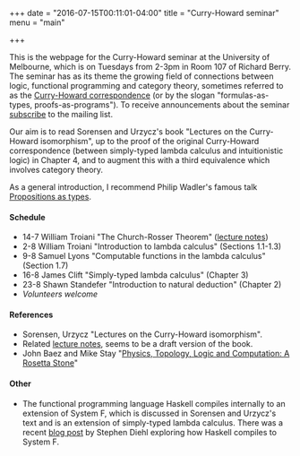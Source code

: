 +++
date = "2016-07-15T00:11:01-04:00"
title = "Curry-Howard seminar"
menu = "main"

+++

This is the webpage for the Curry-Howard seminar at the University of Melbourne, which is on Tuesdays from 2-3pm in Room 107 of Richard Berry. The seminar has as its theme the growing field of connections between logic, functional programming and category theory, sometimes referred to as the [Curry-Howard correspondence](https://en.wikipedia.org/wiki/Curry%E2%80%93Howard_correspondence) (or by the slogan "formulas-as-types, proofs-as-programs"). To receive announcements about the seminar [subscribe](http://www.tinyletter.com/dmurfet) to the mailing list.

Our aim is to read Sorensen and Urzycz's book "Lectures on the Curry-Howard isomorphism", up to the proof of the original Curry-Howard correspondence (between simply-typed lambda calculus and intuitionistic logic) in Chapter 4, and to augment this with a third equivalence which involves category theory.

As a general introduction, I recommend Philip Wadler's famous talk [Propositions as types](https://www.youtube.com/watch?v=IOiZatlZtGU).
  
#### Schedule

  * 14-7 William Troiani "The Church-Rosser Theorem" ([lecture notes](http://therisingsea.org/notes/talk-will-churchrosser.pdf))
  * 2-8 William Troiani "Introduction to lambda calculus" (Sections 1.1-1.3)
  * 9-8 Samuel Lyons "Computable functions in the lambda calculus" (Section 1.7)
  * 16-8 James Clift "Simply-typed lambda calculus" (Chapter 3)
  * 23-8 Shawn Standefer "Introduction to natural deduction" (Chapter 2)
  * *Volunteers welcome*
  
#### References

  * Sorensen, Urzycz "Lectures on the Curry-Howard isomorphism".
  * Related [lecture notes](http://disi.unitn.it/~bernardi/RSISE11/Papers/curry-howard.pdf), seems to be a draft version of the book.
  *  John Baez and Mike Stay "[Physics, Topology, Logic and Computation:
A Rosetta Stone](http://math.ucr.edu/home/baez/rosetta.pdf)"

#### Other

  * The functional programming language Haskell compiles internally to an extension of System F, which is discussed in Sorensen and Urzycz's text and is an extension of simply-typed lambda calculus. There was a recent [blog post](http://www.stephendiehl.com/posts/ghc_03.html) by Stephen Diehl exploring how Haskell compiles to System F.

